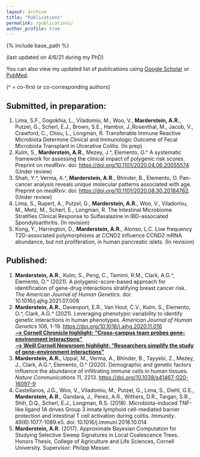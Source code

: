 ```yaml
---
layout: archive
title: "Publications"
permalink: /publications/
author_profile: true
---
```


{% include base_path %}

(last updated on 4/6/21 during my PhD)

You can also view my updated list of publications using [Google Scholar](https://scholar.google.co.in/citations?user=jzCcxqEAAAAJ&hl=en&authuser=1) or [PubMed](https://pubmed.ncbi.nlm.nih.gov/?term=marderstein+ar&sort=date).

(^ = co-first or co-corresponding authors)

## Submitted, in preparation:

1. Lima, S.F., Gogokhia, L., Viladomiu, M., Woo, V., **Marderstein, A.R.**, Putzel, G., Scherl, E.J., Brown, S.E., Hambor, J.,Rosenthal, M., Jacob, V., Crawford, C., Chou, L., Longman, R. Transferable Immune Reactive Microbiota Determine Clinical and Immunologic Outcome of Fecal Microbiota Transplant in Ulcerative Colitis. (In prep)
2. Kulm, S., **Marderstein, A.R.**, Mezey, J.^, Elemento, O.^ A systematic framework for assessing the clinical impact of polygenic risk scores. Preprint on *medRxiv*. doi: https://doi.org/10.1101/2020.04.06.20055574 (Under review)
3. Shah, Y.^, Verma, A.^, **Marderstein, A.R.**, Bhinder, B., Elemento, O. Pan-cancer analysis reveals unique molecular patterns associated with age. Preprint on *medRxiv*. doi: https://doi.org/10.1101/2020.08.30.20184762. (Under review)
4. Lima, S., Rupert, A., Putzel, G., **Marderstein, A.R.**, Woo, V., Viladomiu, M., Metz, M., Scherl, E., Longman, R. The Intestinal Microbiome Stratifies Clinical Response to Sulfasalazine in IBD-associated Spondyloarthritis. (In revision)
5. Kong, Y., Harrington, D., **Marderstein, A.R.**, Alonso, L.C. Low frequency T2D-associated polymorphisms at CCND2 influence CCND2 mRNA abundance, but not proliferation, in human pancreatic islets. (In revision)
 
## Published:

1. **Marderstein, A.R.**, Kulm, S., Peng, C., Tamimi, R.M., Clark, A.G.^, Elemento, O.^ (2021). A polygenic-score-based approach for identification of gene-drug interactions stratifying breast cancer risk. *The American Journal of Human Genetics*. doi: 10.1016/j.ajhg.2021.07.008
2. **Marderstein, A.R.**, Davenport, E.R., Van Hout, C.V., Kulm, S., Elemento, O.^, Clark, A.G.^ (2021). Leveraging phenotypic variability to identify genetic interactions in human phenotypes. *American Journal of Human Genetics* 108, 1-19. https://doi.org/10.1016/j.ajhg.2020.11.016 <br />
    [**--> Cornell Chronicle highlight: “Cross-campus team probes gene-environment interactions”**](https://cals.cornell.edu/news/cross-campus-team-probes-gene-environment-interactions) <br />
    [**--> Weill Cornell Newsroom highlight: “Researchers simplify the study of gene-environment interactions”**](https://news.weill.cornell.edu/news/2021/01/researchers-simplify-the-study-of-gene-environment-interactions) <br />
3. **Marderstein, A.R.**, Uppal, M., Verma, A., Bhinder, B., Tayyebi, Z., Mezey, J., Clark, A.G.^, Elemento, O.^ (2020). Demographic and genetic factors influence the abundance of infiltrating immune cells in human tissues. *Nature Communications* 11, 2213. https://doi.org/10.1038/s41467-020-16097-9
4. Castellanos, J.G., Woo, V., Viladomiu, M., Putzel, G., Lima, S., Diehl, G.E., **Marderstein, A.R.**, Gandara, J., Perez, A.R., Withers, D.R., Targan, S.R., Shih, D.Q., Scherl, E.J., Longman, R.S. (2018). Microbiota-induced TNF-like ligand 1A drives Group 3 innate lymphoid cell-mediated barrier protection and intestinal T cell activation during colitis. *Immunity*. 49(6):1077-1089.e5. doi: 10.1016/j.immuni.2018.10.014
5. **Marderstein, A.R.** (2017). Approximate Bayesian Computation for Studying Selective Sweep Signatures in Local Coalescence Trees. Honors Thesis, College of Agriculture and Life Sciences, Cornell University. Supervisor: Philipp Messer.
